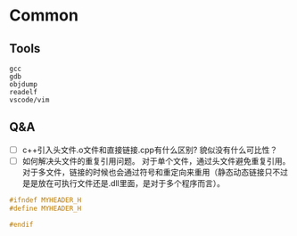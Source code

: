 # Common
## Tools
```
gcc
gdb
objdump
readelf
vscode/vim

```

## Q&A

- [ ] c++引入头文件.o文件和直接链接.cpp有什么区别?
貌似没有什么可比性？
- [ ] 如何解决头文件的重复引用问题。
对于单个文件，通过头文件避免重复引用。对于多文件，链接的时候也会通过符号和重定向来重用（静态动态链接只不过是是放在可执行文件还是.dll里面，是对于多个程序而言）。
```cpp
#ifndef MYHEADER_H
#define MYHEADER_H

#endif
```
